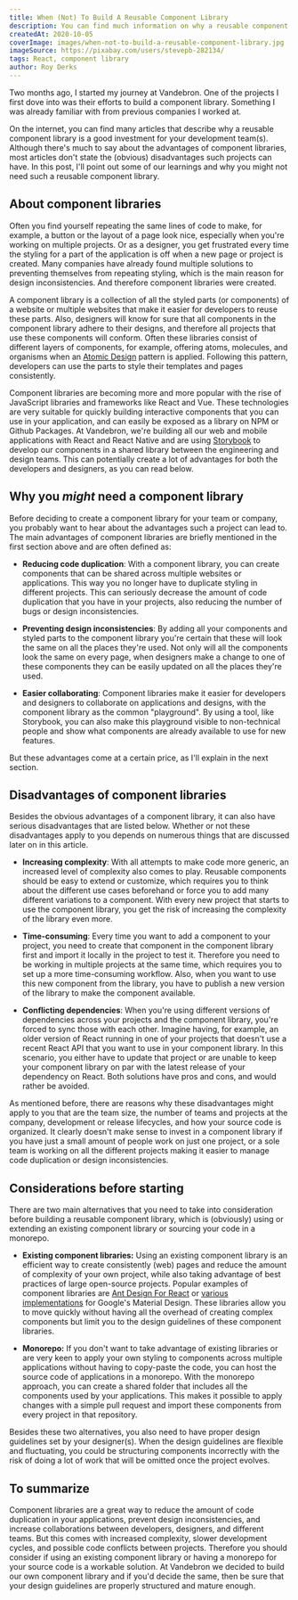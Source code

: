```yaml
---
title: When (Not) To Build A Reusable Component Library
description: You can find much information on why a reusable component library is a good investment, but most articles don't state the (obvious) disadvantages..
createdAt: 2020-10-05
coverImage: images/when-not-to-build-a-reusable-component-library.jpg
imageSource: https://pixabay.com/users/stevepb-282134/
tags: React, component library
author: Roy Derks
---
```


Two months ago, I started my journey at Vandebron. One of the projects I first dove into was their efforts to build a component library. Something I was already familiar with from previous companies I worked at. 

On the internet, you can find many articles that describe why a reusable component library is a good investment for your development team(s). Although there's much to say about the advantages of component libraries, most articles don't state the (obvious) disadvantages such projects can have. In this post, I'll point out some of our learnings and why you might not need such a reusable component library.

## About component libraries

Often you find yourself repeating the same lines of code to make, for example, a button or the layout of a page look nice, especially when you're working on multiple projects. Or as a designer, you get frustrated every time the styling for a part of the application is off when a new page or project is created. Many companies have already found multiple solutions to preventing themselves from repeating styling, which is the main reason for design inconsistencies. And therefore component libraries were created.

A component library is a collection of all the styled parts (or components) of a website or multiple websites that make it easier for developers to reuse these parts. Also, designers will know for sure that all components in the component library adhere to their designs, and therefore all projects that use these components will conform. Often these libraries consist of different layers of components, for example, offering atoms, molecules, and organisms when an [Atomic Design](https://bradfrost.com/blog/post/atomic-web-design/) pattern is applied. Following this pattern, developers can use the parts to style their templates and pages consistently.

Component libraries are becoming more and more popular with the rise of JavaScript libraries and frameworks like React and Vue. These technologies are very suitable for quickly building interactive components that you can use in your application, and can easily be exposed as a library on NPM or Github Packages. At Vandebron, we're building all our web and mobile applications with React and React Native and are using [Storybook](https://storybook.js.org/) to develop our components in a shared library between the engineering and design teams. This can potentially create a lot of advantages for both the developers and designers, as you can read below.

## Why you *might* need a component library

Before deciding to create a component library for your team or company, you probably want to hear about the advantages such a project can lead to. The main advantages of component libraries are briefly mentioned in the first section above and are often defined as:

- **Reducing code duplication**: With a component library, you can create components that can be shared across multiple websites or applications. This way you no longer have to duplicate styling in different projects. This can seriously decrease the amount of code duplication that you have in your projects, also reducing the number of bugs or design inconsistencies.

- **Preventing design inconsistencies**: By adding all your components and styled parts to the component library you're certain that these will look the same on all the places they're used. Not only will all the components look the same on every page, when designers make a change to one of these components they can be easily updated on all the places they're used.

- **Easier collaborating**: Component libraries make it easier for developers and designers to collaborate on applications and designs, with the component library as the common "playground". By using a tool, like Storybook, you can also make this playground visible to non-technical people and show what components are already available to use for new features.

But these advantages come at a certain price, as I'll explain in the next section.

## Disadvantages of component libraries

Besides the obvious advantages of a component library, it can also have serious disadvantages that are listed below. Whether or not these disadvantages apply to you depends on numerous things that are discussed later on in this article.

- **Increasing complexity**: With all attempts to make code more generic,  an increased level of complexity also comes to play. Reusable components should be easy to extend or customize, which requires you to think about the different use cases beforehand or force you to add many different variations to a component. With every new project that starts to use the component library, you get the risk of increasing the complexity of the library even more.

- **Time-consuming**: Every time you want to add a component to your project, you need to create that component in the component library first and import it locally in the project to test it. Therefore you need to be working in multiple projects at the same time, which requires you to set up a more time-consuming workflow. Also, when you want to use this new component from the library, you have to publish a new version of the library to make the component available.

- **Conflicting dependencies**: When you're using different versions of dependencies across your projects and the component library, you're forced to sync those with each other. Imagine having, for example, an older version of React running in one of your projects that doesn't use a recent React API that you want to use in your component library. In this scenario, you either have to update that project or are unable to keep your component library on par with the latest release of your dependency on React. Both solutions have pros and cons, and would rather be avoided.

As mentioned before, there are reasons why these disadvantages might apply to you that are the team size, the number of teams and projects at the company, development or release lifecycles, and how your source code is organized. It clearly doesn't make sense to invest in a component library if you have just a small amount of people work on just one project, or a sole team is working on all the different projects making it easier to manage code duplication or design inconsistencies.

## Considerations before starting

There are two main alternatives that you need to take into consideration before building a reusable component library, which is (obviously) using or extending an existing component library or sourcing your code in a monorepo. 

- **Existing component libraries:** Using an existing component library is an efficient way to create consistently (web) pages and reduce the amount of complexity of your own project, while also taking advantage of best practices of large open-source projects. Popular examples of component libraries are [Ant Design For React](https://ant.design/docs/react/introduce) or [various implementations](https://material.io/develop) for Google's Material Design. These libraries allow you to move quickly without having all the overhead of creating complex components but limit you to the design guidelines of these component libraries.

- **Monorepo:** If you don't want to take advantage of existing libraries or are very keen to apply your own styling to components across multiple applications without having to copy-paste the code, you can host the source code of applications in a monorepo. With the monorepo approach, you can create a shared folder that includes all the components used by your applications. This makes it possible to apply changes with a simple pull request and import these components from every project in that repository.

Besides these two alternatives, you also need to have proper design guidelines set by your designer(s). When the design guidelines are flexible and fluctuating, you could be structuring components incorrectly with the risk of doing a lot of work that will be omitted once the project evolves.

## To summarize

Component libraries are a great way to reduce the amount of code duplication in your applications, prevent design inconsistencies, and increase collaborations between developers, designers, and different teams. But this comes with increased complexity, slower development cycles, and possible code conflicts between projects. Therefore you should consider if using an existing component library or having a monorepo for your source code is a workable solution. At Vandebron we decided to build our own component library and if you'd decide the same, then be sure that your design guidelines are properly structured and mature enough.
